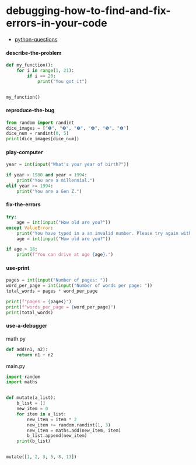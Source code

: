 # debugging-how-to-find-and-fix-errors-in-your-code

- [python-questions](https://stackoverflow.com/questions/tagged/python)

#### describe-the-problem
```python
def my_function():
    for i in range(1, 21):
        if i == 20:
            print("You got it")


my_function()
```

#### reproduce-the-bug
```python
from random import randint
dice_images = ["❶", "❷", "❸", "❹", "❺", "❻"]
dice_num = randint(0, 5)
print(dice_images[dice_num])

```

#### play-computer
```python
year = int(input("What's your year of birth?"))

if year > 1980 and year < 1994:
    print("You are a millennial.")
elif year >= 1994:
    print("You are a Gen Z.")

```

#### fix-the-errors
```python
try:
    age = int(input("How old are you?"))
except ValueError:
    print("You have typed in a an invalid number. Please try again with a numerical response such as 15.")
    age = int(input("How old are you?"))

if age > 18:
    print(f"You can drive at age {age}.")

```
#### use-print
```python
pages = int(input("Number of pages: "))
word_per_page = int(input("Number of words per page: "))
total_words = pages * word_per_page

print(f"pages = {pages}")
print(f"words_per_page = {word_per_page}")
print(total_words)

```

#### use-a-debugger

math.py
```python
def add(n1, n2):
    return n1 + n2
```

main.py
```python
import random
import maths


def mutate(a_list):
    b_list = []
    new_item = 0
    for item in a_list:
        new_item = item * 2
        new_item += random.randint(1, 3)
        new_item = maths.add(new_item, item)
        b_list.append(new_item)
    print(b_list)


mutate([1, 2, 3, 5, 8, 13])
```

